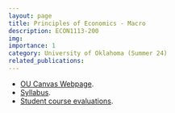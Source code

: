 ```yaml
---
layout: page
title: Principles of Economics - Macro 
description: ECON1113-200
img:
importance: 1
category: University of Oklahoma (Summer 24)
related_publications:
---
```


+ [OU Canvas Webpage](https://canvas.ou.edu/courses/340992).
+ [Syllabus](/assets/pdf/Syllabus_ECON1113-200.pdf).
+ [Student course evaluations](/assets/pdf/CRS%20Report%20-%20ECON%201113-200%20-%20Sushant%20Singh%20-%20Summer%202024.pdf).

